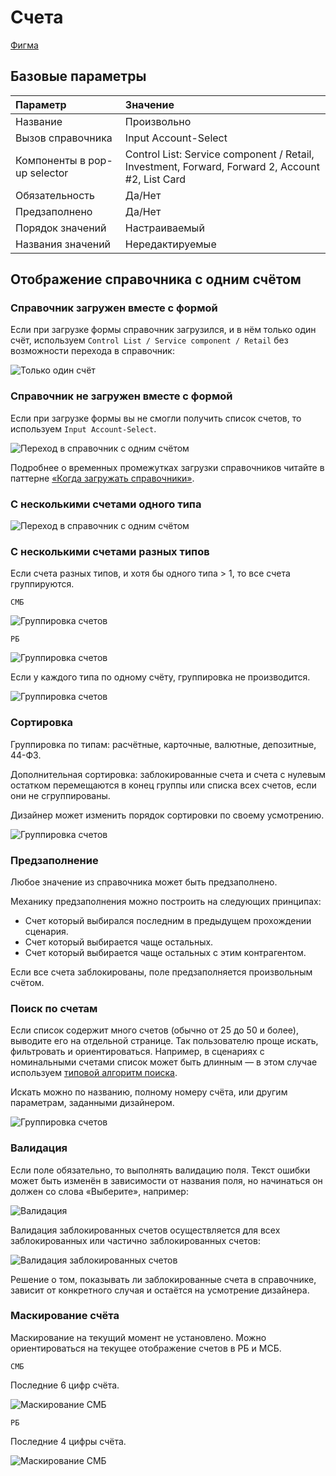 # Счета

[Фигма](https://www.figma.com/design/vcJnk1pjqywou7To3O52Rq/%D0%A1%D0%BF%D1%80%D0%B0%D0%B2%D0%BE%D1%87%D0%BD%D0%B8%D0%BA%D0%B8?node-id=906-24499&node-type=section&t=lOvmFshvJ0XCfVwi-11)

## Базовые параметры

| Параметр          | Значение        |
|:----------------- |:----------------|
| Название          | Произвольно     |
| Вызов справочника | Input Account-Select|
| Компоненты в pop-up selector | Control List: Service component / Retail, Investment, Forward, Forward 2, Account #2, List Card|
| Обязательность    | Да/Нет          |
| Предзаполнено     | Да/Нет          |
| Порядок значений  | Настраиваемый   |
| Названия значений | Нередактируемые |

## Отображение справочника с одним счётом

### Справочник загружен вместе с формой

Если при загрузке формы справочник загрузился, и в нём только один счёт, используем `Control List / Service component / Retail` без возможности перехода в справочник:

![Только один счёт](./only-one-bill.png)

### Справочник не загружен вместе с формой

Если при загрузке формы вы не смогли получить список счетов, то используем `Input Account-Select`.

![Переход в справочник с одним счётом](./go-to-the-directory-with-one-account.png)

Подробнее о временных промежутках загрузки справочников читайте в паттерне [«Когда загружать справочники»](../when-to-upload/index.md).

### С несколькими счетами одного типа

![Переход в справочник с одним счётом](./multiple-accounts-of-the-same-type.png)

### С несколькими счетами разных типов

Если счета разных типов, и хотя бы одного типа > 1, то все счета группируются.

`СМБ`

![Группировка счетов](./multiple-accounts-of-the-different-type-SMB.png)

`РБ`

![Группировка счетов](./multiple-accounts-of-the-different-type-RB.png)

Если у каждого типа по одному счёту, группировка не производится.

![Группировка счетов](./without-group.png)

### Сортировка

Группировка по типам: расчётные, карточные, валютные, депозитные, 44-ФЗ.

Дополнительная сортировка: заблокированные счета и счета с нулевым остатком перемещаются в конец группы или списка всех счетов, если они не сгруппированы.

Дизайнер может изменить порядок сортировки по своему усмотрению.

![Группировка счетов](./sort.png)

### Предзаполнение

Любое значение из справочника может быть предзаполнено.

Механику предзаполнения можно построить на следующих принципах:

* Счет который выбирался последним в предыдущем прохождении сценария.
* Счет который выбирается чаще остальных.
* Счет который выбирается чаще остальных с этим контрагентом.

Если все счета заблокированы, поле предзаполняется произвольным счётом.

### Поиск по счетам

Если список содержит много счетов (обычно от 25 до 50 и более), выводите его на отдельной странице. Так пользователю проще искать, фильтровать и ориентироваться.
Например, в сценариях с номинальными счетами список может быть длинным — в этом случае используем [типовой алгоритм поиска](../search/index.md).

Искать можно по названию, полному номеру счёта, или другим параметрам, заданными дизайнером.

![Группировка счетов](./search.png)

### Валидация

Если поле обязательно, то выполнять валидацию поля. Текст ошибки может быть изменён в зависимости от названия поля, но начинаться он должен со слова «Выберите», например:

![Валидация](./validation.png)

Валидация заблокированных счетов осуществляется для всех заблокированных или частично заблокированных счетов:

![Валидация заблокированных счетов](./block-acc.png)

Решение о том, показывать ли заблокированные счета в справочнике, зависит от конкретного случая и остаётся на усмотрение дизайнера.

### Маскирование счёта

Маскирование на текущий момент не установлено.
Можно ориентироваться на текущее отображение счетов в РБ и МСБ.

`СМБ`

Последние 6 цифр счёта.

![Маскирование СМБ](./mask-smb.png)

`РБ`

Последние 4 цифры счёта.

![Маскирование СМБ](./mask-rb.png)
